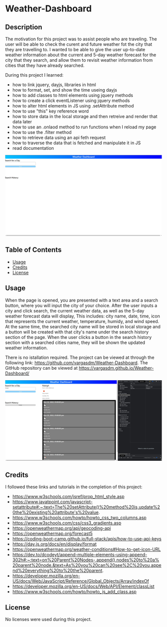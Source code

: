 # Weather-Dashboard

## Description

The motivation for this project was to assist people who are traveling. The user will be able to check the curent and future weather fot the city that they are travelling to. I wanted to be able to give the user up-to-date weather information about the current and 5-day weather forecast for the city that they search, and allow them to revisit weather information from cities that they have already searched. 

During this project I learned: 
- how to link jquery, dayjs, libraries in html
- how to format, set, and show the time useing dayjs
- how to add classes to html elements using jquery methods
- how to create a click eventListener using jquery methods
- how to alter html elements in JS using .setAttribute method
- how to use "this" key reference word
- how to store data in the local storage and then retreive and render that data later
- how to use an .onlaod method to run functions when I reload my page
- how to use the .filter method
- how to retrieve data using an api feth request
- how to traverse the data that is fetched and manipulate it in JS
- read documentation

![Screenshot](https://github.com/vargasdm/Weather-Dashboard/blob/main/assets/images/weather-dashboard.jpg)

## Table of Contents

- [Usage](#usage)
- [Credits](#credits)
- [License](#license)

## Usage

When the page is opened, you are presented with a text area and a search button, where you will input the city of your choice. After the user inputs a city and click search, the current weather data, as well as the 5-day weather forecast data will display, This includes: city name, date, time, icon that represents the current weather, temperature, humidy, and wind speed. At the same time, the searched city name will be stored in local storage and a button will be created with that city's name under the search history section of the page. When the user clicks a button in the search history section with a searched cities name, they will be shown the updated weather information.


There is no istallation required. The project can be viewed at through the following link: https://github.com/vargasdm/Weather-Dashboard.
The GitHub repository can be viewed at https://vargasdm.github.io/Weather-Dashboard/

![Screenshot](https://github.com/vargasdm/Weather-Dashboard/blob/main/assets/images/weather-dashboard-search.jpg)

## Credits

I followed these links and tutorials in the completion of this project:

- https://www.w3schools.com/jsref/prop_html_style.asp
- https://www.javatpoint.com/javascript-setattribute#:~:text=The%20setAttribute()%20method%20is,update%20the%20existing%20attribute's%20value.
- https://www.w3schools.com/howto/howto_css_two_columns.asp
- https://www.w3schools.com/css/css3_gradients.asp
- https://openweathermap.org/api/geocoding-api
- https://openweathermap.org/forecast5
- https://coding-boot-camp.github.io/full-stack/apis/how-to-use-api-keys
- https://day.js.org/docs/en/display/format
- https://openweathermap.org/weather-conditions#How-to-get-icon-URL
- https://dev.to/dcodeyt/append-multiple-elements-using-append-302h#:~:text=on%20Parent%20Nodes-,append(),nodes%20to%20a%20parent%20node.&text=As%20you%20can%20see%2C%20you,append%20everything%20to%20the%20parent.
- https://developer.mozilla.org/en-US/docs/Web/JavaScript/Reference/Global_Objects/Array/indexOf
- https://developer.mozilla.org/en-US/docs/Web/API/Element/classList
- https://www.w3schools.com/howto/howto_js_add_class.asp

## License

No licenses were used during this project.



